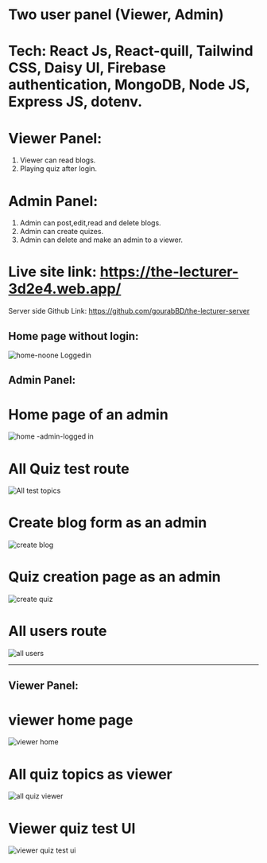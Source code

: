 
# Two user panel (Viewer, Admin)
# Tech: React Js, React-quill, Tailwind CSS, Daisy UI, Firebase authentication, MongoDB, Node JS, Express JS, dotenv.

# Viewer Panel:
1. Viewer can read blogs.
2. Playing quiz after login.

# Admin Panel:
1. Admin can post,edit,read and delete blogs.
2. Admin can create quizes.
3. Admin can delete and make an admin to a viewer.


# Live site link: https://the-lecturer-3d2e4.web.app/
  Server side Github Link: https://github.com/gourabBD/the-lecturer-server

## Home page without login:


![home-noone Loggedin](https://github.com/gourabBD/the-lecturer-client/assets/67328861/16f5d57f-fc5d-44c5-b567-e2cb8eea7f53)


## Admin Panel:

# Home page of an admin

![home -admin-logged in](https://github.com/gourabBD/the-lecturer-client/assets/67328861/32c658c3-5849-4622-8e1a-6ba7c5835bfc)



# All Quiz test route


![All test topics](https://github.com/gourabBD/the-lecturer-client/assets/67328861/9525e7af-a3fa-4222-bb11-42608f82b439)




# Create blog form as an admin
![create blog](https://github.com/gourabBD/the-lecturer-client/assets/67328861/778db361-b22a-48a9-ab3b-7cdddd3e5cab)



# Quiz creation page as an admin

![create quiz](https://github.com/gourabBD/the-lecturer-client/assets/67328861/882f7264-3074-493f-8b85-6c135745ab42)



# All users route

![all users](https://github.com/gourabBD/the-lecturer-client/assets/67328861/11d8a12c-88c7-450b-b4a4-d3b17671531d)

---------------------------------------------------------------------------------------------------------------------------------------
## Viewer Panel:

 # viewer home page

![viewer home](https://github.com/gourabBD/the-lecturer-client/assets/67328861/480aa7e3-a7b9-4b41-a333-32acb924efec)



# All quiz topics as viewer

![all quiz viewer](https://github.com/gourabBD/the-lecturer-client/assets/67328861/a7533cc2-4f88-4e9e-b333-ccf82a7f8243)



# Viewer quiz test UI
![viewer quiz test ui](https://github.com/gourabBD/the-lecturer-client/assets/67328861/b84af54a-77e0-473c-9ffb-2af0c06b7d2e)





 
 
